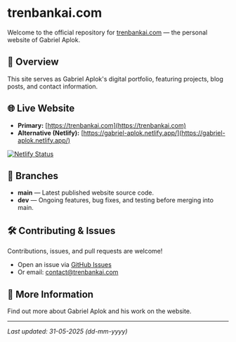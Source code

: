 # trenbankai.com

Welcome to the official repository for [trenbankai.com](https://trenbankai.com) — the personal website of Gabriel Aplok.

## 🚀 Overview

This site serves as Gabriel Aplok's digital portfolio, featuring projects, blog posts, and contact information.

## 🌐 Live Website

- **Primary:** [https://trenbankai.com](https://trenbankai.com)
- **Alternative (Netlify):** [https://gabriel-aplok.netlify.app/](https://gabriel-aplok.netlify.app/)

[![Netlify Status](https://api.netlify.com/api/v1/badges/895afd53-cdaf-4bdf-a15f-cdf89457fe5a/deploy-status)](https://app.netlify.com/sites/gabriel-aplok/deploys)

## 📂 Branches

- **main** — Latest published website source code.
- **dev** — Ongoing features, bug fixes, and testing before merging into main.

## 🛠️ Contributing & Issues

Contributions, issues, and pull requests are welcome!

- Open an issue via [GitHub Issues](https://github.com/gabriel-aplok/personal-website/issues)
- Or email: [contact@trenbankai.com](mailto:service@trenbankai.com)

## 📄 More Information

Find out more about Gabriel Aplok and his work on the website.

---

_Last updated: 31-05-2025 (dd-mm-yyyy)_
